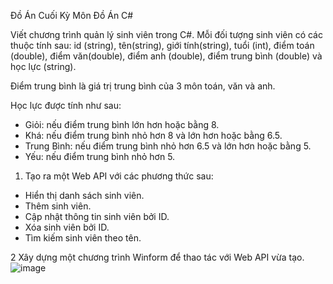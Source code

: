 Đồ Án Cuối Kỳ Môn Đồ Án C#

Viết chương trình quản lý sinh viên trong C#. Mỗi đối tượng sinh viên có các
thuộc tính sau: id (string), tên(string), giới tính(string), tuổi (int), điểm toán
(double), điểm văn(double), điểm anh (double), điểm trung bình (double) và học
lực (string).

Điểm trung bình là giá trị trung bình của 3 môn toán, văn và anh.

Học lực được tính như sau:
+ Giỏi: nếu điểm trung bình lớn hơn hoặc bằng 8.
+ Khá: nếu điểm trung bình nhỏ hơn 8 và lớn hơn hoặc bằng 6.5.
+ Trung Bình: nếu điểm trung bình nhỏ hơn 6.5 và lớn hơn hoặc bằng 5.
+ Yếu: nếu điểm trung bình nhỏ hơn 5.

1. Tạo ra một Web API với các phương thức sau:
+ Hiển thị danh sách sinh viên.
+ Thêm sinh viên.
+ Cập nhật thông tin sinh viên bởi ID.
+ Xóa sinh viên bởi ID.
+ Tìm kiếm sinh viên theo tên.

2 Xây dựng một chương trình Winform để thao tác với Web API vừa tạo.
![image](https://github.com/Wave-1/QuanLySinhVien/assets/92417705/57eb01ec-c2b5-40fc-a249-6841f83de10c)


